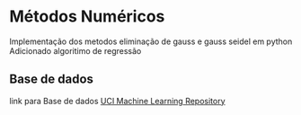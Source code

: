 # Métodos Numéricos 
Implementação dos metodos eliminação de gauss e gauss seidel em python
Adicionado algoritimo de regressão

## Base de dados
link para Base de dados [UCI Machine Learning Repository](https://archive.ics.uci.edu/ml/datasets/Computer+Hardware?fbclid=IwAR3gkkGNpp3hOiSllz5_hxNqVRssNBq4cLerqfK1L2DGwx6Onfidq4EJ9Sc)
